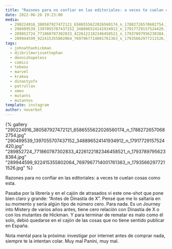 ```yaml
---
title: "Razones para no confiar en las editoriales: a veces te cuelan cosas como esta"
date: 2022-06-26 19:23:00
media: 
  - 290224916_380587927472121_6586555622026560174_n_17882726570682754.jpg
  - 290499539_1397055707437152_348896524141934912_n_17917729157524420.jpg
  - 289852724_771860787302833_4226122182346458521_n_17937897956238384.jpg
  - 289944599_922415355802064_7697967714001761363_n_17935662977211526.jpg
tags: 
  - johnathanhickman
  - djibrilmorissettephan
  - dennishopeless
  - comics
  - tebeos
  - marvel
  - krakoa
  - dinastyofx
  - patrullax
  - xmen
  - mutants
  - mutantes
template: instagram
author: neverbot
---
```


{% gallery "290224916_380587927472121_6586555622026560174_n_17882726570682754.jpg" "290499539_1397055707437152_348896524141934912_n_17917729157524420.jpg" "289852724_771860787302833_4226122182346458521_n_17937897956238384.jpg" "289944599_922415355802064_7697967714001761363_n_17935662977211526.jpg" %}

Razones para no confiar en las editoriales: a veces te cuelan cosas como esta.

Pasaba por la librería y en el cajón de atrasados vi este one-shot que pone bien claro y grande: “Antes de Dinastía de X”. Pensé que me lo saltaría en su momento y sería algún tipo de número cero. Para nada. Es un Journey into Mistery de varios años antes, tiene cero relación con Dinastia de X o con los mutantes de Hickman. Y para terminar de rematar es malo como él solo, debió quedarse en el cajón de las cosas que no tiene sentido publicar en España.

Nota mental para la próxima: investigar por internet antes de comprar nada, siempre te la intentan colar. Muy mal Panini, muy mal.
